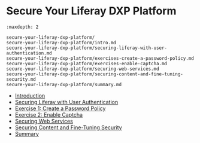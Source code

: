 # Secure Your Liferay DXP Platform 

```{toctree}
:maxdepth: 2

secure-your-liferay-dxp-platform/ 
secure-your-liferay-dxp-platform/intro.md 
secure-your-liferay-dxp-platform/securing-liferay-with-user-authentication.md 
secure-your-liferay-dxp-platform/exercises-create-a-password-policy.md 
secure-your-liferay-dxp-platform/exercises-enable-captcha.md 
secure-your-liferay-dxp-platform/securing-web-services.md 
secure-your-liferay-dxp-platform/securing-content-and-fine-tuning-security.md
secure-your-liferay-dxp-platform/summary.md
```

* [Introduction](./secure-your-liferay-dxp-platform/intro.md) 
* [Securing Liferay with User Authentication](./secure-your-liferay-dxp-platform/securing-liferay-with-user-authentication.md) 
* [Exercise 1: Create a Password Policy](./secure-your-liferay-dxp-platform/exercises-create-a-password-policy.md) 
* [Exercise 2: Enable Captcha](./secure-your-liferay-dxp-platform/exercises-enable-captcha.md) 
* [Securing Web Services](./secure-your-liferay-dxp-platform/securing-web-services.md) 
* [Securing Content and Fine-Tuning Security](./secure-your-liferay-dxp-platform/securing-content-and-fine-tuning-security.md) 
* [Summary](./secure-your-liferay-dxp-platform/summary.md) 

